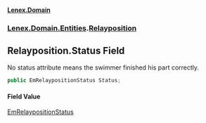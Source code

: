 #### [Lenex.Domain](index.md 'index')
### [Lenex.Domain.Entities](Lenex.Domain.Entities.md 'Lenex.Domain.Entities').[Relayposition](Lenex.Domain.Entities.Relayposition.md 'Lenex.Domain.Entities.Relayposition')

## Relayposition.Status Field

No status attribute means the swimmer finished his part correctly.

```csharp
public EmRelaypositionStatus Status;
```

#### Field Value
[EmRelaypositionStatus](Lenex.Domain.Enums.EmRelaypositionStatus.md 'Lenex.Domain.Enums.EmRelaypositionStatus')